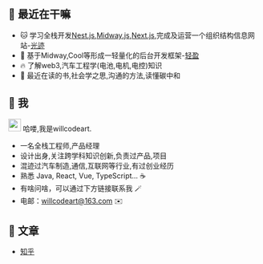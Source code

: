 ## 🥳 最近在干嘛

* 🐱 学习全栈开发[Nest.js](https://nestjs.com/),[Midway.js](http://www.midwayjs.org/),[Next.js](https://www.nextjs.cn/),完成及运营一个组织结构信息网站-[光迹](http://www.orgloom.cc/)
* 🍙 基于Midway,Cool等形成一轻量化的后台开发框架-[轻盈](https://github.com/willcodeart/lightness)
* 🔥 了解web3,汽车工程学(电池,电机,电控)知识 
* 🎸 最近在读的书,社会学之思,沟通的方法,读懂碳中和


## 🤩 我

<img src="https://media.giphy.com/media/hvRJCLFzcasrR4ia7z/giphy.gif" width="25px"> 哈喽,我是willcodeart.

- 一名全栈工程师,产品经理
- 设计出身,关注跨学科知识创新,负责过产品,项目
- 混迹过汽车制造,通信,互联网等行业,有过创业经历
- 熟悉 Java, React, Vue, TypeScript... ☕️
- 有啥问啥，可以通过下方链接联系我 🪄
- 电邮：willcodeart@163.com ✉️

## 📖 文章
* [知乎](https://www.zhihu.com/column/socoolwangwang)


